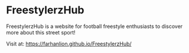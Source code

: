 # FreestylerzHub

FreestylerzHub is a website for football freestyle enthusiasts to discover more about this street sport!

Visit at: https://farhanlion.github.io/FreestylerzHub/
